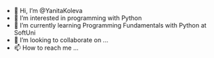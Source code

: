 - 👋 Hi, I’m @YanitaKoleva
- 👀 I’m interested in programming with Python
- 🌱 I’m currently learning Programming Fundamentals with Python at SoftUni
- 💞️ I’m looking to collaborate on ...
- 📫 How to reach me ...

<!---
YanitaKoleva/YanitaKoleva is a ✨ special ✨ repository because its `README.md` (this file) appears on your GitHub profile.
You can click the Preview link to take a look at your changes.
--->
